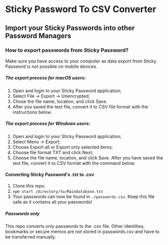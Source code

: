 # Sticky Password To CSV Converter
## Import your Sticky Passwords into other Password Managers

### How to export passwords from Sticky Password?
Make sure you have access to your computer as data export from Sticky Password is not possible on mobile devices.

##### The export process for macOS users:

1. Open and login  to your Sticky Password application;
2. Select File → Export → Unencrypted;
3. Chose the file name, location, and click Save. 
4. After you saved the text file, convert it to CSV file format with the instructions below.

##### The export process for Windows users:

1. Open and login to your Sticky Password application;
2. Select Menu → Export;
3. Choose Export all or Export only selected items;
4. Choose file format TXT and click Next;
5. Choose the file name, location, and click Save. After you have saved the text file, convert it to CSV format with the command below.

#### Converting Sticky Password's .txt to .csv

1. Clone this repo.
2. `npm start /directory/to/MainDatabase.txt`
3. Your passwords can now be found in `./passwords.csv`. Keep this file safe as it contains all your passwords!

##### Passwords only
This repo converts only passwords to the .csv file. Other identities, bookmarks or secure memos are not stored in passwords.csv and have to be transferred manually.